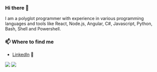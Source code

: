 
### Hi there 👋

I am a polyglot programmer with experience in various programming languages and tools like React, Node.js, Angular, C#, Javascript, Python, Bash, Shell and Powershell.

### 📫 Where to find me
- [LinkedIn](https://www.linkedin.com/in/akhileshmuthusamy/) 💼

<a><img align="center" src="https://github-readme-stats.vercel.app/api/top-langs/?username=AkhileshMuthusamy&langs_count=3&title_color=ffffff&text_color=c9cacc&icon_color=2bbc8a&bg_color=1d1f21" /></a>
<a><img align="center" src="https://github-readme-stats.vercel.app/api/?username=AkhileshMuthusamy&count_private=true&include_all_commits=true&title_color=ffffff&text_color=c9cacc&icon_color=2bbc8a&bg_color=1d1f21" /></a>
<!--
**AkhileshMuthusamy/AkhileshMuthusamy** is a ✨ _special_ ✨ repository because its `README.md` (this file) appears on your GitHub profile.

Here are some ideas to get you started:

- 🔭 I’m currently working on ...
- 🌱 I’m currently learning ...
- 👯 I’m looking to collaborate on ...
- 🤔 I’m looking for help with ...
- 💬 Ask me about ...
- 📫 How to reach me: ...
- 😄 Pronouns: ...
- ⚡ Fun fact: ...
-->
